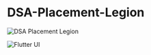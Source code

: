 # DSA-Placement-Legion
![DSA Placement Legion](https://socialify.git.ci/shahzaneer/DSA-Placement-Legion//image?description=1&font=Raleway&forks=1&issues=1&language=1&name=1&pattern=Floating%20Cogs&pulls=1&stargazers=1&theme=Dark)
 
 
 
 ![Flutter UI](https://socialify.git.ci/shahzaneer/Flutter-UI//image?description=1&font=Raleway&forks=1&issues=1&language=1&name=1&pattern=Floating%20Cogs&pulls=1&stargazers=1&theme=Dark)

